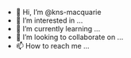 - 👋 Hi, I’m @kns-macquarie
- 👀 I’m interested in ...
- 🌱 I’m currently learning ...
- 💞️ I’m looking to collaborate on ...
- 📫 How to reach me ...

<!---
kns-macquarie/kns-macquarie is a ✨ special ✨ repository because its `README.md` (this file) appears on your GitHub profile.
You can click the Preview link to take a look at your changes.
--->

